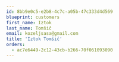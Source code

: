 ```yaml
---
id: 8bb9e0c5-e2b8-4c7c-a05b-47c333d4d569
blueprint: customers
first_name: Iztok
last_name: Tomšič
email: kozeljsasa@gmail.com
title: 'Iztok Tomšič'
orders:
  - ac7e6449-2c12-43cb-b266-70f061093090
---
```

